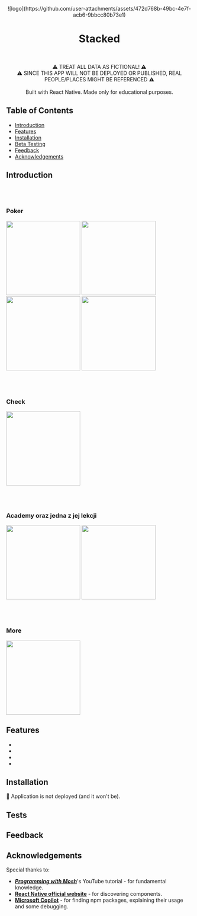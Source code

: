 <p align="center">
  ![logo](https://github.com/user-attachments/assets/472d768b-49bc-4e7f-acb6-9bbcc80b73e1)
</p>
<h1 align="center"> Stacked </h1> <br>


<p align="center">
  ⚠ TREAT ALL DATA AS FICTIONAL! ⚠<br>⚠ SINCE THIS APP WILL NOT BE DEPLOYED OR PUBLISHED, REAL PEOPLE/PLACES MIGHT BE REFERENCED ⚠
  <br><br>
  Built with React Native. Made only for educational purposes.
</p>

## Table of Contents

- [Introduction](#introduction)
- [Features](#features)
- [Installation](#installation)
- [Beta Testing](#tests)
- [Feedback](#feedback)
- [Acknowledgements](#acknowledgements)

## Introduction

<br><br>
<h3>Poker</h3>
<img src="https://github.com/user-attachments/assets/21caca99-46ce-4ed9-aa13-d3a1e053426c" width="200" />
<img src="https://github.com/user-attachments/assets/665fa561-16d3-4321-b52c-a17c1ff2a702" width="200" />
<img src="https://github.com/user-attachments/assets/48e04bd7-d724-42d7-85fb-84efd44e9725" width="200" />
<img src="https://github.com/user-attachments/assets/70b02e5f-2143-4335-adbb-d15b427960e0" width="200" />

<br><br>
<h3>Check</h3>
<img src="https://github.com/user-attachments/assets/46247702-bb58-46a5-85b2-0f17b119ee2c" width="200" />

<br><br>
<h3>Academy oraz jedna z jej lekcji</h3>

<img src="https://github.com/user-attachments/assets/918b3004-095d-455f-b6fd-f713ea6a54d2" width="200" />
<img src="https://github.com/user-attachments/assets/c141dd49-e8ac-4df1-9e32-2b1a95e3bec0" width="200" />

<br><br>
<h3>More</h3>

<img src="https://github.com/user-attachments/assets/3b4a5cb9-8e9e-4e85-97f3-acbe1222dc68" width="200" />


<!-- tu se opisz po krotce  ->  chat gpt to zrobi -->


## Features
<ul>
  <li></li>
  
  <li></li>
  
  <li></li>
  
  <li></li>
</ul>


## Installation

  🛑 Application is not deployed (and it won't be).

## Tests

  

## Feedback

  

## Acknowledgements

  Special thanks to:
    <ul>
      <li><i><b><a href="https://www.youtube.com/watch?v=0-S5a0eXPoc&">Programming with Mosh</a></b></i>'s YouTube tutorial - for fundamental knowledge.</li>
      <li><b><a href="https://reactnative.dev/docs/components-and-apis">React Native official website</a></b> - for discovering components.</li>
      <li><b><a href="https://copilot.microsoft.com">Microsoft Copilot</a></b> - for finding npm packages, explaining their usage and some debugging.</li>
    </ul>



    
  

